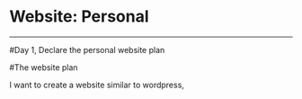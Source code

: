 # Website: Personal

--------------------------------------------------------------------------------

#Day 1, Declare the personal website plan

#The website plan

I want to create a website similar to wordpress,
